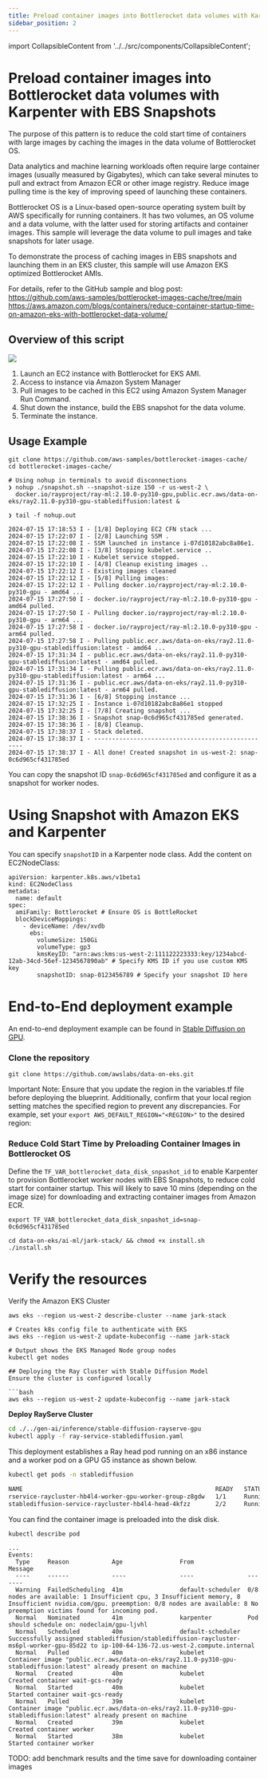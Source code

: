 ```yaml
---
title: Preload container images into Bottlerocket data volumes with Karpenter
sidebar_position: 2
---
```

import CollapsibleContent from '../../src/components/CollapsibleContent';

# Preload container images into Bottlerocket data volumes with Karpenter with EBS Snapshots

The purpose of this pattern is to reduce the cold start time of containers with large images by caching the images in the data volume of Bottlerocket OS.

Data analytics and machine learning workloads often require large container images (usually measured by Gigabytes), which can take several minutes to pull and extract from Amazon ECR or other image registry. Reduce image pulling time is the key of improving speed of launching these containers.

Bottlerocket OS is a Linux-based open-source operating system built by AWS specifically for running containers. It has two volumes, an OS volume and a data volume, with the latter used for storing artifacts and container images. This sample will leverage the data volume to pull images and take snapshots for later usage.

To demonstrate the process of caching images in EBS snapshots and launching them in an EKS cluster, this sample will use Amazon EKS optimized Bottlerocket AMIs.

For details, refer to the GitHub sample and blog post: 
https://github.com/aws-samples/bottlerocket-images-cache/tree/main
https://aws.amazon.com/blogs/containers/reduce-container-startup-time-on-amazon-eks-with-bottlerocket-data-volume/

## Overview of this script

![](img/bottlerocket-image-cache.png)

1. Launch an EC2 instance with Bottlerocket for EKS AMI.
2. Access to instance via Amazon System Manager
3. Pull images to be cached in this EC2 using Amazon System Manager Run Command.
4. Shut down the instance, build the EBS snapshot for the data volume.
5. Terminate the instance.

## Usage Example

```
git clone https://github.com/aws-samples/bottlerocket-images-cache/
cd bottlerocket-images-cache/

# Using nohup in terminals to avoid disconnections 
❯ nohup ./snapshot.sh --snapshot-size 150 -r us-west-2 \
  docker.io/rayproject/ray-ml:2.10.0-py310-gpu,public.ecr.aws/data-on-eks/ray2.11.0-py310-gpu-stablediffusion:latest & 

❯ tail -f nohup.out 

2024-07-15 17:18:53 I - [1/8] Deploying EC2 CFN stack ...
2024-07-15 17:22:07 I - [2/8] Launching SSM .
2024-07-15 17:22:08 I - SSM launched in instance i-07d10182abc8a86e1.
2024-07-15 17:22:08 I - [3/8] Stopping kubelet.service ..
2024-07-15 17:22:10 I - Kubelet service stopped.
2024-07-15 17:22:10 I - [4/8] Cleanup existing images ..
2024-07-15 17:22:12 I - Existing images cleaned
2024-07-15 17:22:12 I - [5/8] Pulling images:
2024-07-15 17:22:12 I - Pulling docker.io/rayproject/ray-ml:2.10.0-py310-gpu - amd64 ... 
2024-07-15 17:27:50 I - docker.io/rayproject/ray-ml:2.10.0-py310-gpu - amd64 pulled. 
2024-07-15 17:27:50 I - Pulling docker.io/rayproject/ray-ml:2.10.0-py310-gpu - arm64 ... 
2024-07-15 17:27:58 I - docker.io/rayproject/ray-ml:2.10.0-py310-gpu - arm64 pulled. 
2024-07-15 17:27:58 I - Pulling public.ecr.aws/data-on-eks/ray2.11.0-py310-gpu-stablediffusion:latest - amd64 ... 
2024-07-15 17:31:34 I - public.ecr.aws/data-on-eks/ray2.11.0-py310-gpu-stablediffusion:latest - amd64 pulled. 
2024-07-15 17:31:34 I - Pulling public.ecr.aws/data-on-eks/ray2.11.0-py310-gpu-stablediffusion:latest - arm64 ... 
2024-07-15 17:31:36 I - public.ecr.aws/data-on-eks/ray2.11.0-py310-gpu-stablediffusion:latest - arm64 pulled. 
2024-07-15 17:31:36 I - [6/8] Stopping instance ... 
2024-07-15 17:32:25 I - Instance i-07d10182abc8a86e1 stopped
2024-07-15 17:32:25 I - [7/8] Creating snapshot ... 
2024-07-15 17:38:36 I - Snapshot snap-0c6d965cf431785ed generated.
2024-07-15 17:38:36 I - [8/8] Cleanup.
2024-07-15 17:38:37 I - Stack deleted.
2024-07-15 17:38:37 I - --------------------------------------------------
2024-07-15 17:38:37 I - All done! Created snapshot in us-west-2: snap-0c6d965cf431785ed
```

You can copy the snapshot ID `snap-0c6d965cf431785ed` and configure it as a snapshot for worker nodes.

# Using Snapshot with Amazon EKS and Karpenter

You can specify `snapshotID` in a Karpenter node class. Add the content on EC2NodeClass:

```
apiVersion: karpenter.k8s.aws/v1beta1
kind: EC2NodeClass
metadata:
  name: default
spec:
  amiFamily: Bottlerocket # Ensure OS is BottleRocket
  blockDeviceMappings:
    - deviceName: /dev/xvdb
      ebs:
        volumeSize: 150Gi
        volumeType: gp3
        kmsKeyID: "arn:aws:kms:us-west-2:111122223333:key/1234abcd-12ab-34cd-56ef-1234567890ab" # Specify KMS ID if you use custom KMS key
        snapshotID: snap-0123456789 # Specify your snapshot ID here
```

# End-to-End deployment example

An end-to-end deployment example can be found in [Stable Diffusion on GPU](https://awslabs.github.io/data-on-eks/docs/gen-ai/inference/stablediffusion-gpus).

### Clone the repository

```
git clone https://github.com/awslabs/data-on-eks.git
```

Important Note: Ensure that you update the region in the variables.tf file before deploying the blueprint. Additionally, confirm that your local region setting matches the specified region to prevent any discrepancies. For example, set your `export AWS_DEFAULT_REGION="<REGION>"` to the desired region:

### Reduce Cold Start Time by Preloading Container Images in Bottlerocket OS

Define the `TF_VAR_bottlerocket_data_disk_snpashot_id` to enable Karpenter to provision Bottlerocket worker nodes with EBS Snapshots, to reduce cold start for container startup. This will likely to save 10 mins (depending on the image size) for downloading and extracting container images from Amazon ECR.

```
export TF_VAR_bottlerocket_data_disk_snpashot_id=snap-0c6d965cf431785ed

cd data-on-eks/ai-ml/jark-stack/ && chmod +x install.sh
./install.sh
```

# Verify the resources
Verify the Amazon EKS Cluster

```
aws eks --region us-west-2 describe-cluster --name jark-stack

# Creates k8s config file to authenticate with EKS
aws eks --region us-west-2 update-kubeconfig --name jark-stack

# Output shows the EKS Managed Node group nodes
kubectl get nodes

## Deploying the Ray Cluster with Stable Diffusion Model
Ensure the cluster is configured locally

```bash
aws eks --region us-west-2 update-kubeconfig --name jark-stack
```

**Deploy RayServe Cluster**

```bash
cd ./../gen-ai/inference/stable-diffusion-rayserve-gpu
kubectl apply -f ray-service-stablediffusion.yaml
```

This deployment establishes a Ray head pod running on an x86 instance and a worker pod on a GPU G5 instance as shown below.

```bash
kubectl get pods -n stablediffusion

NAME                                                      READY   STATUS
rservice-raycluster-hb4l4-worker-gpu-worker-group-z8gdw   1/1     Running
stablediffusion-service-raycluster-hb4l4-head-4kfzz       2/2     Running
```
You can find the container image is preloaded into the disk disk.


```
kubectl describe pod

...
Events:
  Type     Reason            Age                From               Message
  ----     ------            ----               ----               -------
  Warning  FailedScheduling  41m                default-scheduler  0/8 nodes are available: 1 Insufficient cpu, 3 Insufficient memory, 8 Insufficient nvidia.com/gpu. preemption: 0/8 nodes are available: 8 No preemption victims found for incoming pod.
  Normal   Nominated         41m                karpenter          Pod should schedule on: nodeclaim/gpu-ljvhl
  Normal   Scheduled         40m                default-scheduler  Successfully assigned stablediffusion/stablediffusion-raycluster-ms6pl-worker-gpu-85d22 to ip-100-64-136-72.us-west-2.compute.internal
  Normal   Pulled            40m                kubelet            Container image "public.ecr.aws/data-on-eks/ray2.11.0-py310-gpu-stablediffusion:latest" already present on machine
  Normal   Created           40m                kubelet            Created container wait-gcs-ready
  Normal   Started           40m                kubelet            Started container wait-gcs-ready
  Normal   Pulled            39m                kubelet            Container image "public.ecr.aws/data-on-eks/ray2.11.0-py310-gpu-stablediffusion:latest" already present on machine
  Normal   Created           39m                kubelet            Created container worker
  Normal   Started           38m                kubelet            Started container worker
  ```

TODO: add benchmark results and the time save for downloading container images  